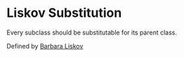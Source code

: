 # Liskov Substitution

Every subclass should be substitutable for its parent class.

Defined by [Barbara Liskov](https://en.wikipedia.org/wiki/Barbara_Liskov)
